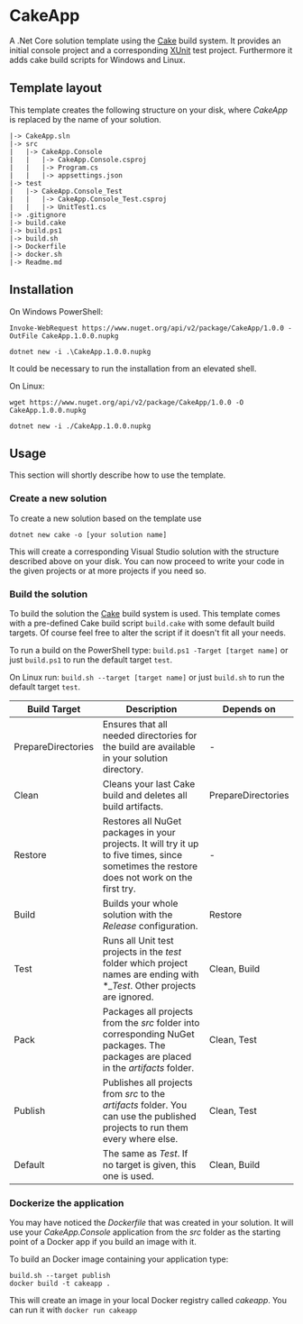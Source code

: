 # CakeApp
A .Net Core solution template using the [Cake](http://cakebuild.net/) build system. It provides an initial console project and a corresponding [XUnit](https://xunit.github.io/) test project. Furthermore it adds cake build scripts for Windows and Linux.

## Template layout
This template creates the following structure on your disk, where *CakeApp* is replaced by the name of your solution.

```
|-> CakeApp.sln
|-> src
|   |-> CakeApp.Console
|   |   |-> CakeApp.Console.csproj
|   |   |-> Program.cs
|   |   |-> appsettings.json
|-> test
|   |-> CakeApp.Console_Test
|   |   |-> CakeApp.Console_Test.csproj
|   |   |-> UnitTest1.cs
|-> .gitignore
|-> build.cake
|-> build.ps1
|-> build.sh
|-> Dockerfile
|-> docker.sh
|-> Readme.md
```

## Installation
On Windows PowerShell:
```
Invoke-WebRequest https://www.nuget.org/api/v2/package/CakeApp/1.0.0 -OutFile CakeApp.1.0.0.nupkg

dotnet new -i .\CakeApp.1.0.0.nupkg
```
It could be necessary to run the installation from an elevated shell.

On Linux:
```
wget https://www.nuget.org/api/v2/package/CakeApp/1.0.0 -O CakeApp.1.0.0.nupkg

dotnet new -i ./CakeApp.1.0.0.nupkg
```

## Usage
This section will shortly describe how to use the template.

### Create a new solution
To create a new solution based on the template use

`dotnet new cake -o [your solution name]`

This will create a corresponding Visual Studio solution with the structure described above on your disk. You can now proceed to write your code in the given projects or at more projects if you need so.

### Build the solution
To build the solution the [Cake](http://cakebuild.net/) build system is used. This template comes with a pre-defined Cake build script `build.cake` with some default build targets. Of course feel free to alter the script if it doesn't fit all your needs.

To run a build on the PowerShell type:
`build.ps1 -Target [target name]` 
or just `build.ps1` to run the default target `test`.

On Linux run:
`build.sh --target [target name]`
or just `build.sh` to run the default target `test`.

| Build Target | Description | Depends on |
| ------------ | ----------- | ---------- |
| PrepareDirectories | Ensures that all needed directories for the build are available in your solution directory. | - |
| Clean | Cleans your last Cake build and deletes all build artifacts. | PrepareDirectories |
| Restore | Restores all NuGet packages in your projects. It will try it up to five times, since sometimes the restore does not work on the first try. | - |
| Build | Builds your whole solution with the *Release* configuration. | Restore |
| Test | Runs all Unit test projects in the *test* folder which project names are ending with **_Test*. Other projects are ignored. | Clean, Build | 
| Pack | Packages all projects from the *src* folder into corresponding NuGet packages. The packages are placed in the *artifacts* folder. | Clean, Test |
| Publish | Publishes all projects from *src* to the *artifacts* folder. You can use the published projects to run them every where else. | Clean, Test |
| Default | The same as *Test*. If no target is given, this one is used. | Clean, Build |

### Dockerize the application
You may have noticed the *Dockerfile* that was created in your solution. It will use your *CakeApp.Console* application from the *src* folder as the starting point of a Docker app if you build an image with it.

To build an Docker image containing your application type:
```
build.sh --target publish
docker build -t cakeapp .
```
This will create an image in your local Docker registry called *cakeapp*. You can run it with `docker run cakeapp`



